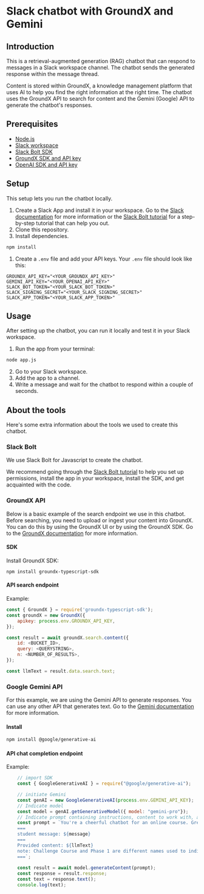 # Slack chatbot with GroundX and Gemini

## Introduction
This is a retrieval-augmented generation (RAG) chatbot that can respond to messages in a Slack workspace channel. The chatbot sends the generated response within the message thread.

Content is stored within GroundX, a knowledge management platform that uses AI to help you find the right information at the right time. The chatbot uses the GroundX API to search for content and the Gemini (Google) API to generate the chatbot's responses.

## Prerequisites
- [Node.js](https://nodejs.org/en/download/)
- [Slack workspace](https://slack.com/get-started#/create)
- [Slack Bolt SDK](https://api.slack.com/tools/bolt)
- [GroundX SDK and API key](https://www.groundx.ai/)
- [OpenAI SDK and API key](https://ai.google.dev/tutorials/node_quickstart)


## Setup
This setup lets you run the chatbot locally.

1. Create a Slack App and install it in your workspace. Go to the [Slack documentation](https://api.slack.com) for more information or the [Slack Bolt tutorial](https://slack.dev/bolt-js/tutorial/getting-started) for a step-by-step tutorial that can help you out.
2. Clone this repository.
3. Install dependencies.
```bash
npm install
```
1. Create a `.env` file and add your API keys. Your `.env` file should look like this:
```
GROUNDX_API_KEY="<YOUR_GROUNDX_API_KEY>"
GEMINI_API_KEY="<YOUR_OPENAI_API_KEY>"
SLACK_BOT_TOKEN="<YOUR_SLACK_BOT_TOKEN>"
SLACK_SIGNING_SECRET="<YOUR_SLACK_SIGNING_SECRET>"
SLACK_APP_TOKEN="<YOUR_SLACK_APP_TOKEN>"
```

## Usage
After setting up the chatbot, you can run it locally and test it in your Slack workspace.

1. Run the app from your terminal:
```bash
node app.js
```
2. Go to your Slack workspace.
3. Add the app to a channel.
4. Write a message and wait for the chatbot to respond within a couple of seconds.

## About the tools
Here's some extra information about the tools we used to create this chatbot.

### Slack Bolt
We use Slack Bolt for Javascript to create the chatbot. 

We recommend going through the [Slack Bolt tutorial](https://slack.dev/bolt-js/tutorial/getting-started) to help you set up permissions, install the app in your workspace, install the SDK, and get acquainted with the code.


### GroundX API
Below is a basic example of the search endpoint we use in this chatbot. Before searching, you need to upload or ingest your content into GroundX. You can do this by using the GroundX UI or by using the GroundX SDK. Go to the [GroundX documentation](https://documentation.groundx.ai/docs/welcome) for more information.

#### SDK
Install GroundX SDK:
```
npm install groundx-typescript-sdk
```
#### API search endpoint

Example:
```js
const { GroundX } = require('groundx-typescript-sdk');
const groundX = new GroundX({
    apikey: process.env.GROUNDX_API_KEY,
});

const result = await groundX.search.content({
    id: <BUCKET_ID>,
    query: <QUERYSTRING>,
    n: <NUMBER_OF_RESULTS>,
});

const llmText = result.data.search.text;
```

### Google Gemini API
For this example, we are using the Gemini API to generate responses. You can use any other API that generates text. Go to the [Gemini documentation](https://ai.google.dev/tutorials/node_quickstart) for more information.

#### Install
```bash
npm install @google/generative-ai
```	

#### API chat completion endpoint
Example:
```js
    // import SDK 
    const { GoogleGenerativeAI } = require("@google/generative-ai");

    // initiate Gemini
    const genAI = new GoogleGenerativeAI(process.env.GEMINI_API_KEY);
    // Indicate model
    const model = genAI.getGenerativeModel({ model: "gemini-pro"});
    // Indicate prompt containing instructions, content to work with, and user message
    const prompt = `You're a cheerful chatbot for an online course. Greet the student using their ID: <@${event.user}>. Use the content provided below to generate a response to this student's message. Use emojis in your response. Indicate the sources you've been given, if any. If the provided content is inadequate to respond, answer 'I don't have enough information to answer your question.'.
    ===
    student message: ${message}
    ===
    Provided content: ${llmText}
    note: Challenge Course and Phase 1 are different names used to indicate the first part of the scholarship program.
    ===`;
  
    const result = await model.generateContent(prompt);
    const response = result.response;
    const text = response.text();
    console.log(text);
```